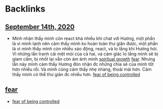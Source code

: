 
# Backlinks
## [September 14th, 2020](<September 14th, 2020.md>)
- Mình nhận thấy mình còn react khá nhiều khi chat với Hương, một phần là vì mình lạnh nên cảm thấy mình ko hoàn toàn thư giãn được, một phần là vì mình thấy mình còn nhiều xáo động, react, và lo lắng khi Hương hỏi. Vì những lần tranh cãi mệt mỏi của cả hai, và cảm giác lo lắng mình sẽ bị giam cầm, bị nhốt lại vẫn còn ám ảnh mình [spiritual growth](<spiritual growth.md>) [fear](<fear.md>). Nhưng lần này mình cảm thấy Hương đón nhận đc những chia sẻ của mình tốt hơn nhiều rồi. Và mình cũng cảm thấy nhẹ nhàng, thoải mái hơn. Cảm thấy mình có thể thư giãn đc nhiều hơn. [fear of being controlled](<fear of being controlled.md>)

## [fear](<fear.md>)
- [fear of being controlled](<fear of being controlled.md>)

